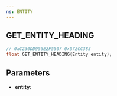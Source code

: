 ```yaml
---
ns: ENTITY
---
```

## GET_ENTITY_HEADING

```c
// 0xC230DD956E2F5507 0x972CC383
float GET_ENTITY_HEADING(Entity entity);
```

## Parameters
* **entity**:
